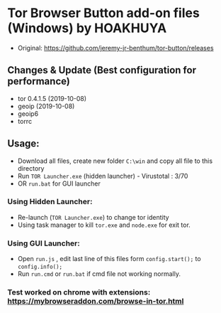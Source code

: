 # Tor Browser Button add-on files (Windows) by HOAKHUYA
- Original: https://github.com/jeremy-jr-benthum/tor-button/releases 
## Changes & Update (Best configuration for performance)
- tor 0.4.1.5 (2019-10-08)
- geoip (2019-10-08)
- geoip6
- torrc
## Usage:
- Download all files, create new folder `C:\win` and copy all file to this directory
- Run `TOR Launcher.exe` (hidden launcher) - Virustotal : 3/70
- OR `run.bat` for GUI launcher
### Using Hidden Launcher: 
- Re-launch (`TOR Launcher.exe`) to change tor identity
- Using task manager to kill `tor.exe` and `node.exe` for exit tor.
### Using GUI Launcher:
- Open `run.js` , edit last line of this files form `config.start();`  to `config.info();`
- Run `run.cmd` or `run.bat` if cmd file not working normally.
### Test worked on chrome with extensions: https://mybrowseraddon.com/browse-in-tor.html

